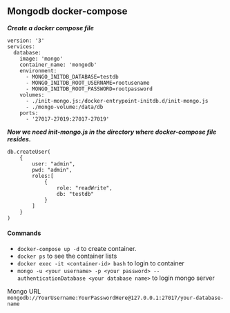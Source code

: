 ## Mongodb docker-compose
***Create a docker compose file***

```
version: '3'
services:
  database:
    image: 'mongo'
    container_name: 'mongodb'
    environment:
      - MONGO_INITDB_DATABASE=testdb
      - MONGO_INITDB_ROOT_USERNAME=rootusename
      - MONGO_INITDB_ROOT_PASSWORD=rootpassword
    volumes:
      - ./init-mongo.js:/docker-entrypoint-initdb.d/init-mongo.js
      - ./mongo-volume:/data/db
    ports:
      - '27017-27019:27017-27019'
```

***Now we need init-mongo.js in the directory where docker-compose file resides.***
```
db.createUser(
    {
        user: "admin",
        pwd: "admin",
        roles:[
            {
                role: "readWrite",
                db: "testdb"
            }
        ]
    }
)
```

#### Commands 
* ```docker-compose up -d``` to create container.
* ```docker ps``` to see the container lists
* ```docker exec -it <container-id> bash``` to login to container
* ```mongo -u <your username> -p <your password> --authenticationDatabase <your database name>``` to login mongo server
  
Mongo URL ```mongodb://YourUsername:YourPasswordHere@127.0.0.1:27017/your-database-name```